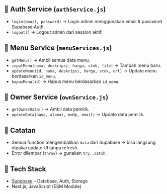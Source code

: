 ## 🔑 Auth Service (`authService.js`)
- `login(email, password)` → Login admin menggunakan email & password Supabase Auth.
- `logout()` → Logout admin dari session aktif.

## 🍜 Menu Service (`menuServices.js`)
- `getMenu()` → Ambil semua data menu.
- `inputMenu(nama, deskripsi, harga, stok, file)` → Tambah menu baru.
- `updateMenu(id, nama, deskripsi, harga, stok, url)` → Update menu berdasarkan `id_menu`.
- `hapusMenu(id)` → Hapus menu berdasarkan `id_menu`.

## 👤 Owner Service (`ownService.js`)
- `getOwnerData()` → Ambil data pemilik.
- `updateData(nama, alamat, noHp, email)` → Update data pemilik.

## 📝 Catatan
- Semua function mengembalikan `data` dari Supabase → bisa langsung dipakai update UI tanpa refresh.
- Error dilempar (`throw`) → gunakan `try..catch`.

## 🚀 Tech Stack
- [Supabase](https://supabase.com/) – Database, Auth, Storage
- Next.js,  JavaScript (ESM Module)